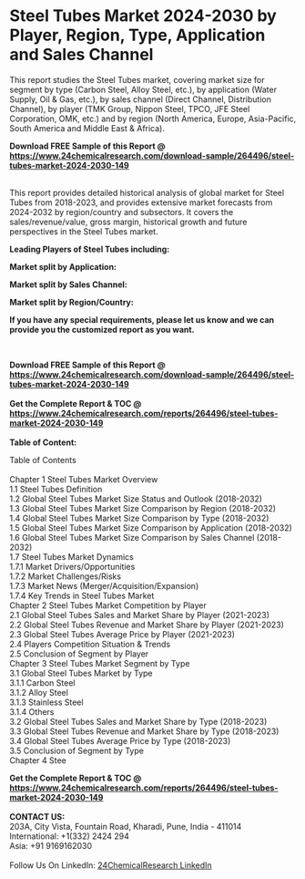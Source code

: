 <h1>Steel Tubes Market 2024-2030 by Player, Region, Type, Application and Sales Channel</h1><p>
</p><p>
This report studies the Steel Tubes market, covering market size for segment by type (Carbon Steel, Alloy Steel, etc.), by application (Water Supply, Oil &amp; Gas, etc.), by sales channel (Direct Channel, Distribution Channel), by player (TMK Group, Nippon Steel, TPCO, JFE Steel Corporation, OMK, etc.) and by region (North America, Europe, Asia-Pacific, South America and Middle East &amp; Africa).</p><p>
</p><div><b>Download FREE Sample of this Report @ 
            <a href="https://www.24chemicalresearch.com/download-sample/264496/steel-tubes-market-2024-2030-149">
            https://www.24chemicalresearch.com/download-sample/264496/steel-tubes-market-2024-2030-149</a></b></div><br><p>
This report provides detailed historical analysis of global market for Steel Tubes from 2018-2023, and provides extensive market forecasts from 2024-2032 by region/country and subsectors. It covers the sales/revenue/value, gross margin, historical growth and future perspectives in the Steel Tubes market.</p><p>
</p><p>
<strong>Leading Players of Steel Tubes including:</strong>
</p><p>
</p><p>
<strong>Market split by Application:</strong></p><p>
</p><p>
<strong>Market split by Sales Channel:</strong></p><p>
</p><p>
<strong>Market split by Region/Country:</strong></p><p>
</p><p>
<strong>If you have any special requirements, please let us know and we can provide you the customized report as you want.</strong></p><p>
 </p><div><b>Download FREE Sample of this Report @ 
            <a href="https://www.24chemicalresearch.com/download-sample/264496/steel-tubes-market-2024-2030-149">
            https://www.24chemicalresearch.com/download-sample/264496/steel-tubes-market-2024-2030-149</a></b></div><br><div><b>Get the Complete Report & TOC @ 
            <a href="https://www.24chemicalresearch.com/reports/264496/steel-tubes-market-2024-2030-149">
            https://www.24chemicalresearch.com/reports/264496/steel-tubes-market-2024-2030-149</a></b></div><br>
            <b>Table of Content:</b><p>Table of Contents<br />
<br />
Chapter 1 Steel Tubes Market Overview<br />
    1.1 Steel Tubes Definition<br />
    1.2 Global Steel Tubes Market Size Status and Outlook (2018-2032)<br />
    1.3 Global Steel Tubes Market Size Comparison by Region (2018-2032)<br />
    1.4 Global Steel Tubes Market Size Comparison by Type (2018-2032)<br />
    1.5 Global Steel Tubes Market Size Comparison by Application (2018-2032)<br />
    1.6 Global Steel Tubes Market Size Comparison by Sales Channel (2018-2032)<br />
    1.7 Steel Tubes Market Dynamics<br />
        1.7.1 Market Drivers/Opportunities<br />
        1.7.2 Market Challenges/Risks<br />
        1.7.3 Market News (Merger/Acquisition/Expansion)<br />
        1.7.4 Key Trends in Steel Tubes Market<br />
Chapter 2 Steel Tubes Market Competition by Player<br />
    2.1 Global Steel Tubes Sales and Market Share by Player (2021-2023)<br />
    2.2 Global Steel Tubes Revenue and Market Share by Player (2021-2023)<br />
    2.3 Global Steel Tubes Average Price by Player (2021-2023)<br />
    2.4 Players Competition Situation & Trends<br />
    2.5 Conclusion of Segment by Player<br />
Chapter 3 Steel Tubes Market Segment by Type<br />
    3.1 Global Steel Tubes Market by Type<br />
        3.1.1 Carbon Steel<br />
        3.1.2 Alloy Steel<br />
        3.1.3 Stainless Steel<br />
        3.1.4 Others<br />
    3.2 Global Steel Tubes Sales and Market Share by Type (2018-2023)<br />
    3.3 Global Steel Tubes Revenue and Market Share by Type (2018-2023)<br />
    3.4 Global Steel Tubes Average Price by Type (2018-2023)<br />
    3.5 Conclusion of Segment by Type<br />
Chapter 4 Stee</p><div><b>Get the Complete Report & TOC @ 
            <a href="https://www.24chemicalresearch.com/reports/264496/steel-tubes-market-2024-2030-149">
            https://www.24chemicalresearch.com/reports/264496/steel-tubes-market-2024-2030-149</a></b></div><br><b>CONTACT US:</b><br>
            203A, City Vista, Fountain Road, Kharadi, Pune, India - 411014<br>
            International: +1(332) 2424 294<br>
            Asia: +91 9169162030 <br><br>
            Follow Us On LinkedIn: <a href="https://www.linkedin.com/company/24chemicalresearch/">24ChemicalResearch LinkedIn</a>